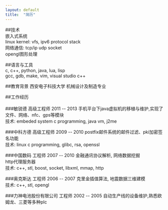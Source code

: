 ```yaml
---
layout: default
title:  "简历"
---
```


##技术   
嵌入式系统   
linux kernel: vfs, ipv6 protocol stack   
网络通信: tcp/ip udp socket    
opengl图形处理       

##语言与工具  
c, c++, python, java, lua, lisp    
gcc, gdb, make, vim, visual studio c++   

##教育背景
西安电子科技大学 机械设计及制造专业   

##工作经历<br><br />
###敏锐德 高级工程师 2011 -- 2013
手机平台下java虚拟机的移植与维护,实现了文件、网络、nfc、gps等模块   
技术: embeded system c programming, java vm, j2me  

###中科方德 高级工程师 2009 -- 2010
postfix邮件系统的邮件过滤、pki加密签名功能   
技术: linux c programming, glibc, rsa, openssl  

###中国数码 工程师 2007 -- 2010
金融通讯协议解析, 网络数据挖掘   
http代理服务器   
技术: c++, stl, boost, socket, libxml, mmap, http  

###奥克斯达 工程师 2006 -- 2007
克里金插值算法, 地震数据三维建模      
技术: c++, stl, opengl   

###力神电池股份有限公司 工程师  2002 -- 2005
自动生产线的设备维护,熟悉欧姆龙、三菱等多种plc    
